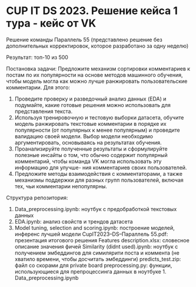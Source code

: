 # CUP IT DS 2023. Решение кейса 1 тура - кейс от VK
Решение команды Параллель 55 (представлено решение без дополнительных корректировок, которое разработано за одну неделю)

Результат: топ-10 из 500 

Постановка задачи:
Предложите механизм сортировки комментариев к постам по их популярности на основе методов машинного обучения, чтобы модель могла как можно лучше ранжировать пользовательские комментарии.
Для этого:
1. Проведите проверку и разведочный анализ данных (EDA) и подумайте, какие готовые решения можно использовать для представления текста.
2. Используя тренировочную и тестовую выборки датасета, обучите модель ранжировать текстовые комментарии в порядке их популярности (от популярных к менее популярным) и проведите валидацию
своей модели. Выбор модели необходимо аргументировать, основываясь на результатах обучения.
3. Проанализируйте полученные результаты и сформулируйте полезные инсайты о том, что обычно содержит популярный комментарий, чтобы команда VK могла использовать эту информацию для улучше-
ния комментариев своих пользователей.
4. Предложите методы взаимодействия с комментаторами, а также механизмы поддержки для разных групп пользователей, включая тех, чьи комментарии непопулярны.

Структура репозитория:
1. Data_preprocessing.ipynb: ноутбук с предобработкой текстовых данных
2. EDA.ipynb: анализ свойств и трендов датасета
3. Model tuning, selection and scoring.ipynb: построение моделей, инференс лучшей модели
CupIT2023–DS–Параллель 55.pdf: презентация итогового решения
Features description.xlsx: словесное описание значения фичей
Similarity (didnt used).ipynb: ноутбук с получением эмбеддингов для симилярити поста и коммента (не хватило времени, чтобы досчитать эмбеддинги)
predicts_test.zip: файл со скорами для private board
preprocessing.py: функции, использующиеся для препроцессинга данных в ноутбуке 1. Data_preprocessing.ipynb
